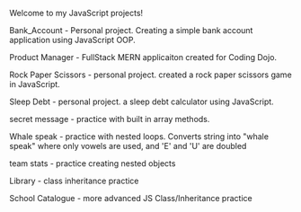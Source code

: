 Welcome to my JavaScript projects!

Bank_Account - Personal project. Creating a simple bank account application using JavaScript OOP. 

Product Manager - FullStack MERN applicaiton created for Coding Dojo.

Rock Paper Scissors - personal project. created a rock paper scissors game in JavaScript. 

Sleep Debt - personal project. a sleep debt calculator using JavaScript.

secret message - practice with built in array methods. 

Whale speak - practice with nested loops. Converts string into "whale speak" where only vowels are used, and 'E' and 'U' are doubled

team stats - practice creating nested objects 

Library - class inheritance practice

School Catalogue - more advanced JS Class/Inheritance practice 